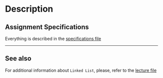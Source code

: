 # Description
## Assignment Specifications
Everything is described in the [specifications file](./Stack%20Conversion%20-%20Specifications.pdf)
___
## See also
For additional information about `Linked List`, please, refer to the [lecture file](./Double%20Linked%20List%20-%20Lecture.pdf)